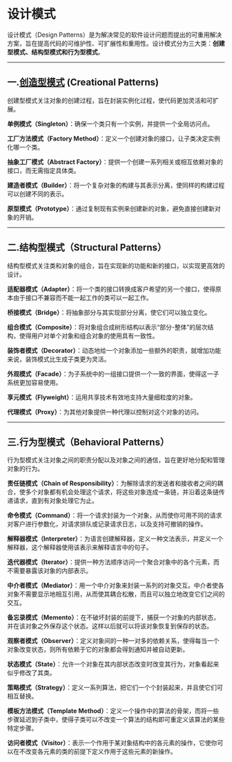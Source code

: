 # 设计模式

设计模式（Design Patterns）是为解决常见的软件设计问题而提出的可重用解决方案，旨在提高代码的可维护性、可扩展性和重用性。设计模式分为三大类：**创建型模式、结构型模式和行为型模式**。

---

## 一.[创造型模式](./创造型模式.md) (Creational Patterns)

创建型模式关注对象的创建过程，旨在封装实例化过程，使代码更加灵活和可扩展。

**单例模式（Singleton）**：确保一个类只有一个实例，并提供一个全局访问点。

**工厂方法模式（Factory Method）**：定义一个创建对象的接口，让子类决定实例化哪一个类。

**抽象工厂模式（Abstract Factory）**：提供一个创建一系列相关或相互依赖对象的接口，而无需指定具体类。

**建造者模式（Builder）**：将一个复杂对象的构建与其表示分离，使同样的构建过程可以创建不同的表示。

**原型模式（Prototype）**：通过复制现有实例来创建新的对象，避免直接创建新对象的开销。

---

## 二.结构型模式（Structural Patterns）

结构型模式关注类和对象的组合，旨在实现新的功能和新的接口，以实现更高效的设计。

**适配器模式（Adapter）**：将一个类的接口转换成客户希望的另一个接口，使得原本由于接口不兼容而不能一起工作的类可以一起工作。

**桥接模式（Bridge）**：将抽象部分与其实现部分分离，使它们可以独立变化。

**组合模式（Composite）**：将对象组合成树形结构以表示“部分-整体”的层次结构，使得用户对单个对象和组合对象的使用具有一致性。

**装饰者模式（Decorator）**：动态地给一个对象添加一些额外的职责，就增加功能来说，装饰模式比生成子类更为灵活。

**外观模式（Facade）**：为子系统中的一组接口提供一个一致的界面，使得这一子系统更加容易使用。

**享元模式（Flyweight）**：运用共享技术有效地支持大量细粒度的对象。

**代理模式（Proxy）**：为其他对象提供一种代理以控制对这个对象的访问。

---

## 三.行为型模式（Behavioral Patterns）

行为型模式关注对象之间的职责分配以及对象之间的通信，旨在更好地分配和管理对象的行为。

**责任链模式（Chain of Responsibility）**：为解除请求的发送者和接收者之间的耦合，使多个对象都有机会处理这个请求，将这些对象连成一条链，并沿着这条链传递请求，直到有对象处理它为止。

**命令模式（Command）**：将一个请求封装为一个对象，从而使你可用不同的请求对客户进行参数化，对请求排队或记录请求日志，以及支持可撤销的操作。

**解释器模式（Interpreter）**：为语言创建解释器，定义一种文法表示，并定义一个解释器，这个解释器使用该表示来解释语言中的句子。

**迭代器模式（Iterator）**：提供一种方法顺序访问一个聚合对象中的各个元素，而不需要暴露该对象的内部表示。

**中介者模式（Mediator）**：用一个中介对象来封装一系列的对象交互。中介者使各对象不需要显示地相互引用，从而使其耦合松散，而且可以独立地改变它们之间的交互。

**备忘录模式（Memento）**：在不破坏封装的前提下，捕获一个对象的内部状态，并在该对象之外保存这个状态。这样以后就可以将该对象恢复到保存的状态。

**观察者模式（Observer）**：定义对象间的一种一对多的依赖关系，使得每当一个对象改变状态，则所有依赖于它的对象都会得到通知并被自动更新。

**状态模式（State）**：允许一个对象在其内部状态改变时改变其行为，对象看起来似乎修改了其类。

**策略模式（Strategy）**：定义一系列算法，把它们一个个封装起来，并且使它们可相互替换。

**模板方法模式（Template Method）**：定义一个操作中的算法的骨架，而将一些步骤延迟到子类中，使得子类可以不改变一个算法的结构即可重定义该算法的某些特定步骤。

**访问者模式（Visitor）**：表示一个作用于某对象结构中的各元素的操作，它使你可以在不改变各元素的类的前提下定义作用于这些元素的新操作。